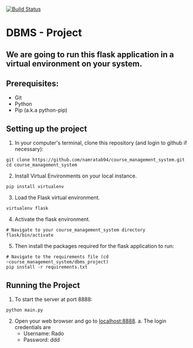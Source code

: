 [![Build Status](https://travis-ci.com/namratab94/course_management_system.svg?token=DHZaauRyh5MCfRFSXQbj&branch=master)](https://travis-ci.com/namratab94/course_management_system)

# DBMS - Project

## We are going to run this flask application in a virtual environment on your system.

## Prerequisites:
* Git
* Python
* Pip (a.k.a python-pip)

## Setting up the project
1. In your computer's terminal, clone this repository (and login to github if necessary):
```
git clone https://github.com/namratab94/course_management_system.git
cd course_management_system
```

2. Install Virtual Environments on your local instance.
```
pip install virtualenv
```

3. Load the Flask virtual environment.
```
virtualenv flask
```

4. Activate the flask environment.
```
# Navigate to your course_management_system directory
flask/bin/activate
```

5. Then install the packages required for the flask application to run:
```
# Navigate to the requirements file (cd ~course_management_system/dbms_project)
pip install -r requirements.txt
```

## Running the Project

1. To start the server at port 8888:
```
python main.py
```

2. Open your web browser and go to [localhost:8888](localhost:8888).
  a. The login credentials are 
    * Username: Rado
    * Password: ddd
